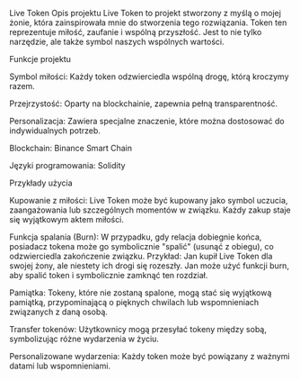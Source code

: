 Live Token
Opis projektu
Live Token to projekt stworzony z myślą o mojej żonie, która zainspirowała mnie do stworzenia tego rozwiązania. Token ten reprezentuje miłość, zaufanie i wspólną przyszłość. Jest to nie tylko narzędzie, ale także symbol naszych wspólnych wartości.

Funkcje projektu

Symbol miłości: Każdy token odzwierciedla wspólną drogę, którą kroczymy razem.

Przejrzystość: Oparty na blockchainie, zapewnia pełną transparentność.

Personalizacja: Zawiera specjalne znaczenie, które można dostosować do indywidualnych potrzeb.

Blockchain: Binance Smart Chain 

Języki programowania: Solidity

Przykłady użycia

Kupowanie z miłości:
Live Token może być kupowany jako symbol uczucia, zaangażowania lub szczególnych momentów w związku. Każdy zakup staje się wyjątkowym aktem miłości.

Funkcja spalania (Burn):
W przypadku, gdy relacja dobiegnie końca, posiadacz tokena może go symbolicznie "spalić" (usunąć z obiegu), co odzwierciedla zakończenie związku.
Przykład: Jan kupił Live Token dla swojej żony, ale niestety ich drogi się rozeszły. Jan może użyć funkcji burn, aby spalić token i symbolicznie zamknąć ten rozdział.

Pamiątka:
Tokeny, które nie zostaną spalone, mogą stać się wyjątkową pamiątką, przypominającą o pięknych chwilach lub wspomnieniach związanych z daną osobą.

Transfer tokenów:
Użytkownicy mogą przesyłać tokeny między sobą, symbolizując różne wydarzenia w życiu.

Personalizowane wydarzenia:
Każdy token może być powiązany z ważnymi datami lub wspomnieniami.
